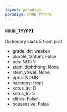 ```yaml
---
layout: paradigm
paradigm: NOUN_TYYPPI
---
```

### ` NOUN_TYYPPI `

Dictionary class 5 front p~0
* grade_dir: weaken
* plurale_tantum: False
* pos: NOUN
* stem_diphthong: None
* stem_vowel: None
* upos: NOUN
* harmony: front
* kotus_av: B
* kotus_tn: 5
* clitics: False
* possessive: False
